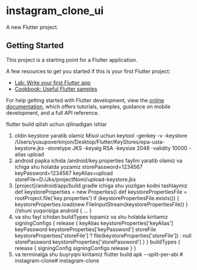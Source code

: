# instagram_clone_ui

A new Flutter project.

## Getting Started

This project is a starting point for a Flutter application.

A few resources to get you started if this is your first Flutter project:

- [Lab: Write your first Flutter app](https://docs.flutter.dev/get-started/codelab)
- [Cookbook: Useful Flutter samples](https://docs.flutter.dev/cookbook)

For help getting started with Flutter development, view the
[online documentation](https://docs.flutter.dev/), which offers tutorials,
samples, guidance on mobile development, and a full API reference.

flutter build qilish uchun qilinadigan ishlar
1. oldin keystore yaratib olamiz Misol uchun
  keytool -genkey -v -keystore /Users/yusupoverkinjon/Desktop/Flutter/KeyStores/epa-usta-keystore.jks -storetype JKS -keyalg RSA -keysize 2048 -validity 10000 -alias upload
2. android papka ichida /android/key.properties faylini yaratib olamiz va ichiga shu holatda yozamiz
storePassword=1234567
keyPassword=1234567
keyAlias=upload
storeFile=D:/Jks/projectNomi/upload-keystore.jks
3. [project]/android/app/build.gradle ichiga shu yozilgan kodni tashlaymiz
def keystoreProperties = new Properties()
   def keystorePropertiesFile = rootProject.file('key.properties')
   if (keystorePropertiesFile.exists()) {
       keystoreProperties.load(new FileInputStream(keystorePropertiesFile))
   }
//shuni yuqorisiga
   android {
         ...
   }
4. va shu fayl ichidan  buildTypes topamiz va shu holatda kiritamiz
   signingConfigs {
       release {
           keyAlias keystoreProperties['keyAlias']
           keyPassword keystoreProperties['keyPassword']
           storeFile keystoreProperties['storeFile'] ? file(keystoreProperties['storeFile']) : null
           storePassword keystoreProperties['storePassword']
       }
   }
   buildTypes {
       release {
           signingConfig signingConfigs.release
       }
   }
5. va terminalga shu buyryqni kiritamiz 
flutter build apk --split-per-abi # instagram-clone#   i n s t a g r a m - c l o n e  
 